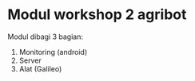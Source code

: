 # Modul workshop 2 agribot

Modul dibagi 3 bagian:
1. Monitoring (android)
2. Server
3. Alat (Galileo)
